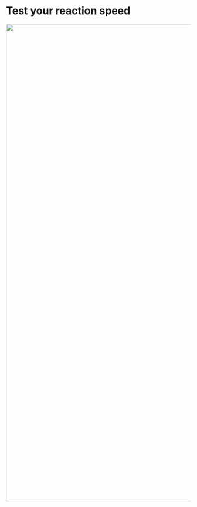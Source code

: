 # Test your reaction speed

<img src="https://github.com/RNOVOSELOV/flutter_push/resources/first.gif" width="600" height="1298" />
<!--
[Видео](http://www.youtube.com/watch?v=WA4Y93X6yL8)

[Web-page](http://khasang.github.io/SmartForecast/)
-->

## О проекте

"Push the button" - неимоверно простое в использовании бесплатное приложение для тестирования скорости реагции.

## Развитие проекта

### Версия 1.0

- Реализован минимальный интерфейс и базовая логика приложения.
